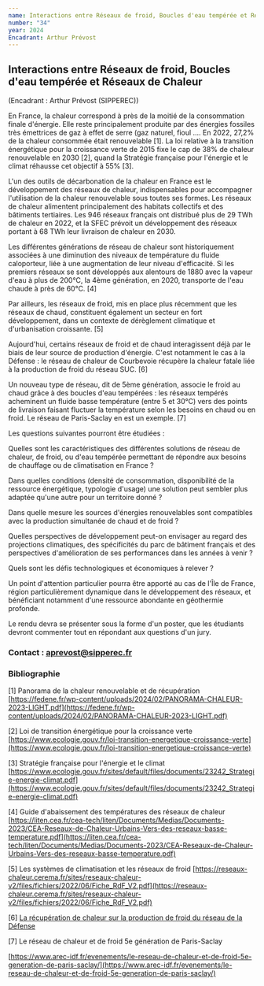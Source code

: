 ```yaml
---
name: Interactions entre Réseaux de froid, Boucles d'eau tempérée et Réseaux de Chaleur
number: "34"
year: 2024
Encadrant: Arthur Prévost
---
```



## Interactions entre Réseaux de froid, Boucles d'eau tempérée et Réseaux de Chaleur

(Encadrant : Arthur Prévost (SIPPEREC))

En France, la chaleur correspond à près de la moitié de la consommation
finale d'énergie. Elle reste principalement produite par des énergies
fossiles très émettrices de gaz à effet de serre (gaz naturel, fioul
.... En 2022, 27,2% de la chaleur consommée était renouvelable \[1\]. La
loi relative à la transition énergétique pour la croissance verte de
2015 fixe le cap de 38% de chaleur renouvelable en 2030 \[2\], quand la
Stratégie française pour l'énergie et le climat réhausse cet objectif à
55% \[3\].

L'un des outils de décarbonation de la chaleur en France est le
développement des réseaux de chaleur, indispensables pour accompagner
l'utilisation de la chaleur renouvelable sous toutes ses formes. Les
réseaux de chaleur alimentent principalement des habitats collectifs et
des bâtiments tertiaires. Les 946 réseaux français ont distribué plus de
29 TWh de chaleur en 2022, et la SFEC prévoit un développement des
réseaux portant à 68 TWh leur livraison de chaleur en 2030.

Les différentes générations de réseau de chaleur sont historiquement
associées à une diminution des niveaux de température du fluide
caloporteur, liée à une augmentation de leur niveau d'efficacité. Si les
premiers réseaux se sont développés aux alentours de 1880 avec la vapeur
d'eau à plus de 200°C, la 4ème génération, en 2020, transporte de l'eau
chaude à près de 60°C. \[4\]

Par ailleurs, les réseaux de froid, mis en place plus récemment que les
réseaux de chaud, constituent également un secteur en fort
développement, dans un contexte de dérèglement climatique et
d'urbanisation croissante. \[5\]

Aujourd'hui, certains réseaux de froid et de chaud interagissent déjà
par le biais de leur source de production d'énergie. C'est notamment le
cas à la Défense : le réseau de chaleur de Courbevoie récupère la
chaleur fatale liée à la production de froid du réseau SUC. \[6\]

Un nouveau type de réseau, dit de 5ème génération, associe le froid au
chaud grâce à des boucles d'eau tempérées : les réseaux tempérés
acheminent un fluide basse température (entre 5 et 30°C) vers des points
de livraison faisant fluctuer la température selon les besoins en chaud
ou en froid. Le réseau de Paris-Saclay en est un exemple. \[7\]

Les questions suivantes pourront être étudiées :

Quelles sont les caractéristiques des différentes solutions de réseau de
chaleur, de froid, ou d'eau tempérée permettant de répondre aux besoins
de chauffage ou de climatisation en France ?

Dans quelles conditions (densité de consommation, disponibilité de la
ressource énergétique, typologie d'usage) une solution peut sembler plus
adaptée qu'une autre pour un territoire donné ?

Dans quelle mesure les sources d'énergies renouvelables sont compatibles
avec la production simultanée de chaud et de froid ?

Quelles perspectives de développement peut-on envisager au regard des
projections climatiques, des spécificités du parc de bâtiment français
et des perspectives d'amélioration de ses performances dans les années à
venir ?

Quels sont les défis technologiques et économiques à relever ?

Un point d'attention particulier pourra être apporté au cas de l'Île de
France, région particulièrement dynamique dans le développement des
réseaux, et bénéficiant notamment d'une ressource abondante en
géothermie profonde.

Le rendu devra se présenter sous la forme d'un poster, que les étudiants
devront commenter tout en répondant aux questions d'un jury.

### Contact : aprevost@sipperec.fr

### Bibliographie

\[1\] Panorama de la chaleur renouvelable et de récupération
[https://fedene.fr/wp-content/uploads/2024/02/PANORAMA-CHALEUR-2023-LIGHT.pdf](https://fedene.fr/wp-content/uploads/2024/02/PANORAMA-CHALEUR-2023-LIGHT.pdf)

\[2\] Loi de transition énergétique pour la croissance verte
[https://www.ecologie.gouv.fr/loi-transition-energetique-croissance-verte](https://www.ecologie.gouv.fr/loi-transition-energetique-croissance-verte)

\[3\] Stratégie française pour l'énergie et le climat
[https://www.ecologie.gouv.fr/sites/default/files/documents/23242_Strategie-energie-climat.pdf](https://www.ecologie.gouv.fr/sites/default/files/documents/23242_Strategie-energie-climat.pdf)

\[4\] Guide d'abaissement des températures des réseaux de chaleur
[https://liten.cea.fr/cea-tech/liten/Documents/Medias/Documents-2023/CEA-Reseaux-de-Chaleur-Urbains-Vers-des-reseaux-basse-temperature.pdf](https://liten.cea.fr/cea-tech/liten/Documents/Medias/Documents-2023/CEA-Reseaux-de-Chaleur-Urbains-Vers-des-reseaux-basse-temperature.pdf)

\[5\] Les systèmes de climatisation et les réseaux de froid
[https://reseaux-chaleur.cerema.fr/sites/reseaux-chaleur-v2/files/fichiers/2022/06/Fiche_RdF_V2.pdf](https://reseaux-chaleur.cerema.fr/sites/reseaux-chaleur-v2/files/fichiers/2022/06/Fiche_RdF_V2.pdf)

\[6\] [La récupération de chaleur sur la production de froid du réseau de
la Défense](https://www.seinergie-courbevoie.fr/le-reseau-de-chaleur-et-de-froid-de-seinergie#:~:text=La%20r%C3%A9cup%C3%A9ration%20de%20chaleur%20des,eau%20glac%C3%A9e%20de%20la%20D%C3%A9fense)

\[7\] Le réseau de chaleur et de froid 5e génération de Paris-Saclay

[https://www.arec-idf.fr/evenements/le-reseau-de-chaleur-et-de-froid-5e-generation-de-paris-saclay/](https://www.arec-idf.fr/evenements/le-reseau-de-chaleur-et-de-froid-5e-generation-de-paris-saclay/)
